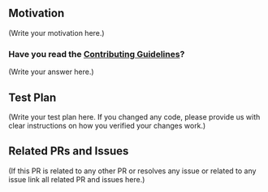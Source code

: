 <!--
Thank you for sending the PR! We appreciate you spending the time to work on these changes.

Help us understand your motivation by explaining why you decided to make this change.

You can learn more about contributing to lakeFS here: https://docs.lakefs.io/contributing

Happy contributing!

-->

## Motivation

(Write your motivation here.)

### Have you read the [Contributing Guidelines](https://docs.lakefs.io/contributing)?

(Write your answer here.)

## Test Plan

(Write your test plan here. If you changed any code, please provide us with clear instructions on how you verified your changes work.)

## Related PRs and Issues

(If this PR is related to any other PR or resolves any issue or related to any issue link all related PR and issues here.)
